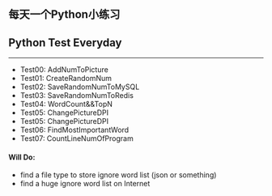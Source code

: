 ## 每天一个Python小练习
## Python Test Everyday

----

* Test00: AddNumToPicture
* Test01: CreateRandomNum
* Test02: SaveRandomNumToMySQL
* Test03: SaveRandomNumToRedis
* Test04: WordCount&&TopN
* Test05: ChangePictureDPI
* Test05: ChangePictureDPI
* Test06: FindMostImportantWord
* Test07: CountLineNumOfProgram

#### Will Do:

* find a file type to store ignore word list (json or something)
* find a huge ignore word list on Internet